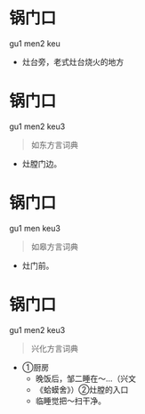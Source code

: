 # 锅门口
gu1 men2 keu
- 灶台旁，老式灶台烧火的地方

# 锅门口
gu1 men2 keu3
> 如东方言词典
- 灶膛门边。

# 锅门口
gu1 men keu3
> 如皋方言词典
- 灶门前。

# 锅门口
gu1 men2 keu3
> 兴化方言词典
- ①厨房
  - 晚饭后，邹二睡在～…（兴文
  - 《蛤蟆舍》）②灶膛的入口
  - 临睡觉把～扫干净。
